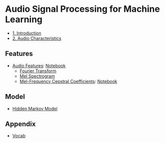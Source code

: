 # Audio Signal Processing for Machine Learning

- [1. Introduction](./docs/introduction.md)
- [2. Audio Characteristics](./docs/audio-characteristics.md)

## Features

- [Audio Features](./docs/features/audio-features.md): [Notebook](./notebooks/audio-features.ipynb)
  - [Fourier Transform](./docs/features/fourier-transform.md)
  - [Mel Spectrogram](./docs/features/mel-spectrogram.md)
  - [Mel-Frequency Cepstral Coefficients](./docs/features/mel-frequency-cepstral-coefficients.md): [Notebook](./notebooks/mfcc.ipynb)

## Model

- [Hidden Markov Model](./docs/models/hidden-markov-model.md)

## Appendix

- [Vocab](./docs/vocab.md)
